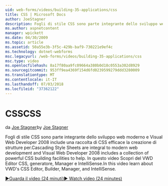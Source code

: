 ```yaml
---
uid: web-forms/videos/building-35-applications/css
title: CSS | Microsoft Docs
author: JoeStagner
description: Fogli di stile CSS sono parte integrante dello sviluppo web moderno e Visual Web Developer 2008 include una raccolta di CSS efficace la creazione di strutture per...
ms.author: aspnetcontent
manager: wpickett
ms.date: 04/30/2009
ms.topic: article
ms.assetid: 50a55e3b-3f5c-429b-baf9-730221e9ef4c
ms.technology: dotnet-webforms
msc.legacyurl: /web-forms/videos/building-35-applications/css
msc.type: video
ms.openlocfilehash: 8a17f80aa9fc09664a380b0d18c0553a302d8929
ms.sourcegitcommit: 953ff9ea4369f154d6fd0239599279ddd3280009
ms.translationtype: MT
ms.contentlocale: it-IT
ms.lasthandoff: 07/03/2018
ms.locfileid: "37362122"
---
```

<a name="css"></a><span data-ttu-id="e867b-103">CSS</span><span class="sxs-lookup"><span data-stu-id="e867b-103">CSS</span></span>
====================
<span data-ttu-id="e867b-104">da [Joe Stagner](https://github.com/JoeStagner)</span><span class="sxs-lookup"><span data-stu-id="e867b-104">by [Joe Stagner](https://github.com/JoeStagner)</span></span>

<span data-ttu-id="e867b-105">Fogli di stile CSS sono parte integrante dello sviluppo web moderno e Visual Web Developer 2008 include una raccolta di CSS efficace la creazione di strutture per.</span><span class="sxs-lookup"><span data-stu-id="e867b-105">Cascading Style Sheets are integral to modern web development and Visual Web Developer 2008 includes a collection of powerful CSS building facilities to help.</span></span> <span data-ttu-id="e867b-106">In questo video Scopri del VWD Editor CSS, generatore, Manager e IntelliSense.</span><span class="sxs-lookup"><span data-stu-id="e867b-106">In this video learn about VWD's CSS Editor, Builder, Manager, and IntelliSense.</span></span>

[<span data-ttu-id="e867b-107">&#9654;Guarda il video (24 minuti)</span><span class="sxs-lookup"><span data-stu-id="e867b-107">&#9654; Watch video (24 minutes)</span></span>](https://channel9.msdn.com/Blogs/ASP-NET-Site-Videos/css)
